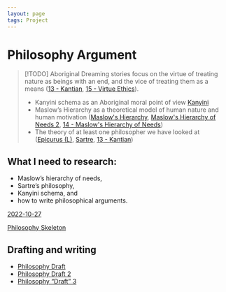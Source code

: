 ```yaml
---
layout: page
tags: Project 
---
```


# Philosophy Argument

> [!TODO] Aboriginal Dreaming stories focus on the virtue of treating nature as beings with an end, and the vice of treating them as a means ([13 - Kantian](../3%20Permanent%20Notes/13%20-%20Kantian), [15 - Virtue Ethics](../3%20Permanent%20Notes/15%20-%20Virtue%20Ethics)). 
> - Kanyini schema as an Aboriginal moral point of view [Kanyini](../2%20Literature%20Notes/Kanyini)
> - Maslow’s Hierarchy as a theoretical model of human nature and human motivation ([Maslow's Hierarchy](../2%20Literature%20Notes/Maslow's%20Hierarchy), [Maslow's Hierarchy of Needs 2](../2%20Literature%20Notes/Maslow's%20Hierarchy%20of%20Needs%202), [14 - Maslow's Hierarchy of Needs](../3%20Permanent%20Notes/14%20-%20Maslow's%20Hierarchy%20of%20Needs))
> - The theory of at least one philosopher we have looked at ([Epicurus (L)](../2%20Literature%20Notes/Epicurus%20(L)), [Sartre](../2%20Literature%20Notes/Sartre), [13 - Kantian](../3%20Permanent%20Notes/13%20-%20Kantian))

## What I need to research:

- Maslow’s hierarchy of needs,
- Sartre’s philosophy,
- Kanyini schema, and
- how to write philosophical arguments.

[2022-10-27](../1%20Fleeting%20Notes/2022-10-27)

[Philosophy Skeleton](../Philosophy%20Skeleton)

## Drafting and writing

- [Philosophy Draft](Philosophy%20Draft)
- [Philosophy Draft 2](Philosophy%20Draft%202)
- [Philosophy “Draft” 3](Philosophy%20“Draft”%203)